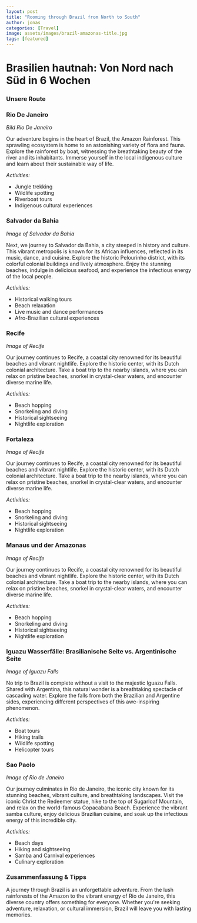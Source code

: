 ```yaml
---
layout: post
title: "Rooming through Brazil from North to South"
author: jonas
categories: [Travel]
image: assets/images/brazil-amazonas-title.jpg
tags: [featured]
---
```


# Brasilien hautnah: Von Nord nach Süd in 6 Wochen

### Unsere Route



### Rio De Janeiro 
*Bild Rio De Janeiro*

Our adventure begins in the heart of Brazil, the Amazon Rainforest. This sprawling ecosystem is home to an astonishing variety of flora and fauna. Explore the rainforest by boat, witnessing the breathtaking beauty of the river and its inhabitants. Immerse yourself in the local indigenous culture and learn about their sustainable way of life. 

*Activities:*
* Jungle trekking
* Wildlife spotting
* Riverboat tours
* Indigenous cultural experiences

### Salvador da Bahia
*Image of Salvador da Bahia*

Next, we journey to Salvador da Bahia, a city steeped in history and culture. This vibrant metropolis is known for its African influences, reflected in its music, dance, and cuisine. Explore the historic Pelourinho district, with its colorful colonial buildings and lively atmosphere. Enjoy the stunning beaches, indulge in delicious seafood, and experience the infectious energy of the local people.

*Activities:*
* Historical walking tours
* Beach relaxation
* Live music and dance performances
* Afro-Brazilian cultural experiences

### Recife
*Image of Recife*

Our journey continues to Recife, a coastal city renowned for its beautiful beaches and vibrant nightlife. Explore the historic center, with its Dutch colonial architecture. Take a boat trip to the nearby islands, where you can relax on pristine beaches, snorkel in crystal-clear waters, and encounter diverse marine life.

*Activities:*
* Beach hopping
* Snorkeling and diving
* Historical sightseeing
* Nightlife exploration

### Fortaleza
*Image of Recife*

Our journey continues to Recife, a coastal city renowned for its beautiful beaches and vibrant nightlife. Explore the historic center, with its Dutch colonial architecture. Take a boat trip to the nearby islands, where you can relax on pristine beaches, snorkel in crystal-clear waters, and encounter diverse marine life.

*Activities:*
* Beach hopping
* Snorkeling and diving
* Historical sightseeing
* Nightlife exploration

### Manaus und der Amazonas
*Image of Recife*

Our journey continues to Recife, a coastal city renowned for its beautiful beaches and vibrant nightlife. Explore the historic center, with its Dutch colonial architecture. Take a boat trip to the nearby islands, where you can relax on pristine beaches, snorkel in crystal-clear waters, and encounter diverse marine life.

*Activities:*
* Beach hopping
* Snorkeling and diving
* Historical sightseeing
* Nightlife exploration

### Iguazu Wasserfälle: Brasilianische Seite vs. Argentinische Seite
*Image of Iguazu Falls*

No trip to Brazil is complete without a visit to the majestic Iguazu Falls. Shared with Argentina, this natural wonder is a breathtaking spectacle of cascading water. Explore the falls from both the Brazilian and Argentine sides, experiencing different perspectives of this awe-inspiring phenomenon.

*Activities:*
* Boat tours
* Hiking trails
* Wildlife spotting
* Helicopter tours

### Sao Paolo 
*Image of Rio de Janeiro*

Our journey culminates in Rio de Janeiro, the iconic city known for its stunning beaches, vibrant culture, and breathtaking landscapes. Visit the iconic Christ the Redeemer statue, hike to the top of Sugarloaf Mountain, and relax on the world-famous Copacabana Beach. Experience the vibrant samba culture, enjoy delicious Brazilian cuisine, and soak up the infectious energy of this incredible city.

*Activities:*
* Beach days
* Hiking and sightseeing
* Samba and Carnival experiences
* Culinary exploration

### Zusammenfassung & Tipps 
A journey through Brazil is an unforgettable adventure. From the lush rainforests of the Amazon to the vibrant energy of Rio de Janeiro, this diverse country offers something for everyone. Whether you're seeking adventure, relaxation, or cultural immersion, Brazil will leave you with lasting memories.
